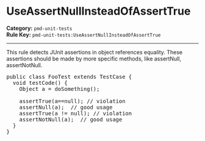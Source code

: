 # UseAssertNullInsteadOfAssertTrue
**Category:** `pmd-unit-tests`<br/>
**Rule Key:** `pmd-unit-tests:UseAssertNullInsteadOfAssertTrue`<br/>


-----

This rule detects JUnit assertions in object references equality. These assertions should be made by more specific methods, like assertNull, assertNotNull.
<pre>
public class FooTest extends TestCase {
  void testCode() {
    Object a = doSomething();

    assertTrue(a==null); // violation
    assertNull(a);  // good usage
    assertTrue(a != null); // violation
    assertNotNull(a);  // good usage
  }
}
</pre>

